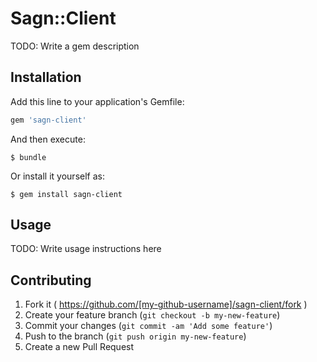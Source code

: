 # Sagn::Client

TODO: Write a gem description

## Installation

Add this line to your application's Gemfile:

```ruby
gem 'sagn-client'
```

And then execute:

    $ bundle

Or install it yourself as:

    $ gem install sagn-client

## Usage

TODO: Write usage instructions here

## Contributing

1. Fork it ( https://github.com/[my-github-username]/sagn-client/fork )
2. Create your feature branch (`git checkout -b my-new-feature`)
3. Commit your changes (`git commit -am 'Add some feature'`)
4. Push to the branch (`git push origin my-new-feature`)
5. Create a new Pull Request

